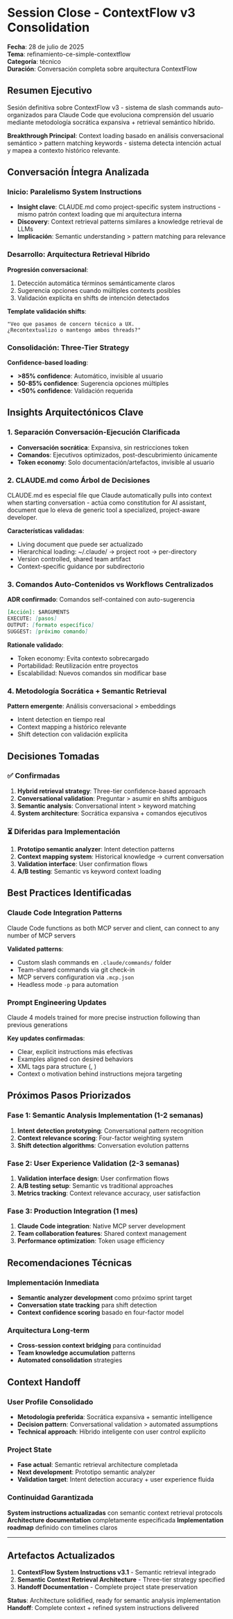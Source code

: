 # Session Close - ContextFlow v3 Consolidation
**Fecha**: 28 de julio de 2025  
**Tema**: refinamiento-ce-simple-contextflow  
**Categoría**: técnico  
**Duración**: Conversación completa sobre arquitectura ContextFlow

## Resumen Ejecutivo

Sesión definitiva sobre ContextFlow v3 - sistema de slash commands auto-organizados para Claude Code que evoluciona comprensión del usuario mediante metodología socrática expansiva + retrieval semántico híbrido.

**Breakthrough Principal**: Context loading basado en análisis conversacional semántico > pattern matching keywords - sistema detecta intención actual y mapea a contexto histórico relevante.

## Conversación Íntegra Analizada

### Inicio: Paralelismo System Instructions
- **Insight clave**: CLAUDE.md como project-specific system instructions - mismo patrón context loading que mi arquitectura interna
- **Discovery**: Context retrieval patterns similares a knowledge retrieval de LLMs
- **Implicación**: Semantic understanding > pattern matching para relevance

### Desarrollo: Arquitectura Retrieval Híbrido
**Progresión conversacional**:
1. Detección automática términos semánticamente claros
2. Sugerencia opciones cuando múltiples contexts posibles  
3. Validación explícita en shifts de intención detectados

**Template validación shifts**:
```
"Veo que pasamos de concern técnico a UX. 
¿Recontextualizo o mantengo ambos threads?"
```

### Consolidación: Three-Tier Strategy
**Confidence-based loading**:
- **>85% confidence**: Automático, invisible al usuario
- **50-85% confidence**: Sugerencia opciones múltiples
- **<50% confidence**: Validación requerida

## Insights Arquitectónicos Clave

### 1. Separación Conversación-Ejecución Clarificada
- **Conversación socrática**: Expansiva, sin restricciones token
- **Comandos**: Ejecutivos optimizados, post-descubrimiento únicamente
- **Token economy**: Solo documentación/artefactos, invisible al usuario

### 2. CLAUDE.md como Árbol de Decisiones
CLAUDE.md es especial file que Claude automatically pulls into context when starting conversation - actúa como constitution for AI assistant, document que lo eleva de generic tool a specialized, project-aware developer.

**Características validadas**:
- Living document que puede ser actualizado
- Hierarchical loading: ~/.claude/ → project root → per-directory  
- Version controlled, shared team artifact
- Context-specific guidance por subdirectorio

### 3. Comandos Auto-Contenidos vs Workflows Centralizados
**ADR confirmado**: Comandos self-contained con auto-sugerencia
```markdown
[Acción]: $ARGUMENTS
EXECUTE: [pasos]
OUTPUT: [formato específico]  
SUGGEST: [próximo comando]
```

**Rationale validado**:
- Token economy: Evita contexto sobrecargado
- Portabilidad: Reutilización entre proyectos
- Escalabilidad: Nuevos comandos sin modificar base

### 4. Metodología Socrática + Semantic Retrieval
**Pattern emergente**: Análisis conversacional > embeddings
- Intent detection en tiempo real
- Context mapping a histórico relevante
- Shift detection con validación explícita

## Decisiones Tomadas

### ✅ Confirmadas
1. **Hybrid retrieval strategy**: Three-tier confidence-based approach
2. **Conversational validation**: Preguntar > asumir en shifts ambiguos
3. **Semantic analysis**: Conversational intent > keyword matching
4. **System architecture**: Socrática expansiva + comandos ejecutivos

### ⏳ Diferidas para Implementación
1. **Prototipo semantic analyzer**: Intent detection patterns
2. **Context mapping system**: Historical knowledge → current conversation  
3. **Validation interface**: User confirmation flows
4. **A/B testing**: Semantic vs keyword context loading

## Best Practices Identificadas

### Claude Code Integration Patterns
Claude Code functions as both MCP server and client, can connect to any number of MCP servers

**Validated patterns**:
- Custom slash commands en `.claude/commands/` folder
- Team-shared commands via git check-in
- MCP servers configuration via `.mcp.json`
- Headless mode `-p` para automation

### Prompt Engineering Updates
Claude 4 models trained for more precise instruction following than previous generations

**Key updates confirmadas**:
- Clear, explicit instructions más efectivas
- Examples aligned con desired behaviors
- XML tags para structure (<instructions>, <example>)
- Context o motivation behind instructions mejora targeting

## Próximos Pasos Priorizados

### Fase 1: Semantic Analysis Implementation (1-2 semanas)
1. **Intent detection prototyping**: Conversational pattern recognition
2. **Context relevance scoring**: Four-factor weighting system
3. **Shift detection algorithms**: Conversation evolution patterns

### Fase 2: User Experience Validation (2-3 semanas)  
1. **Validation interface design**: User confirmation flows
2. **A/B testing setup**: Semantic vs traditional approaches
3. **Metrics tracking**: Context relevance accuracy, user satisfaction

### Fase 3: Production Integration (1 mes)
1. **Claude Code integration**: Native MCP server development
2. **Team collaboration features**: Shared context management
3. **Performance optimization**: Token usage efficiency

## Recomendaciones Técnicas

### Implementación Inmediata
- **Semantic analyzer development** como próximo sprint target
- **Conversation state tracking** para shift detection  
- **Context confidence scoring** basado en four-factor model

### Arquitectura Long-term
- **Cross-session context bridging** para continuidad
- **Team knowledge accumulation** patterns
- **Automated consolidation** strategies

## Context Handoff

### User Profile Consolidado
- **Metodología preferida**: Socrática expansiva + semantic intelligence
- **Decision pattern**: Conversational validation > automated assumptions  
- **Technical approach**: Híbrido inteligente con user control explícito

### Project State
- **Fase actual**: Semantic retrieval architecture completada
- **Next development**: Prototipo semantic analyzer
- **Validation target**: Intent detection accuracy + user experience fluida

### Continuidad Garantizada
**System instructions actualizadas** con semantic context retrieval protocols
**Architecture documentation** completamente especificada
**Implementation roadmap** definido con timelines claros

---

## Artefactos Actualizados
1. **ContextFlow System Instructions v3.1** - Semantic retrieval integrado
2. **Semantic Context Retrieval Architecture** - Three-tier strategy specified
3. **Handoff Documentation** - Complete project state preservation

**Status**: Architecture solidified, ready for semantic analysis implementation
**Handoff**: Complete context + refined system instructions delivered